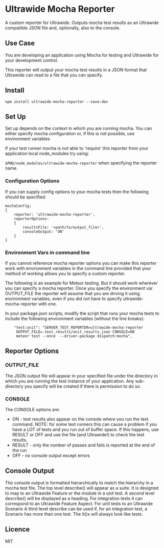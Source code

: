# Ultrawide Mocha Reporter #

A custom reporter for Ultrawide.  Outputs mocha test results as an Ultrawide compatible JSON file and, optionally, also to the console.

## Use Case ##

You are developing an application using Mocha for testing and Ultrawide for your development control.

This reporter will output your mocha test results in a JSON format that Ultrawide can read to a file that you can specify.

## Install ##

```npm install ultrawide-mocha-reporter --save-dev```


## Set Up ##

Set up depends on the context in which you are running mocha.  You can either specify mocha configuration or, if this is not possible, use environment variables

If your test runner mocha is not able to 'require' this reporter from your application local node_modules try using:

```$PWD/node_modules/ultrawide-mocha-reporter``` when specifying the reporter name.


### Configuration Options ###
If you can supply config options to your mocha tests then the following should be specified:

```
mochaConfig:
{
    reporter: 'ultrawide-mocha-reporter',
    reporterOptions:
    {
        resultsFile: '<path/to/output_file>',
        consoleOutput: 'ON'
    }
}

```



### Environment Vars in command line ###

If you cannot reference mocha reporter options you can make this reporter work with environment variables in the command line provided that your method of working allows you to specify a custom reporter.

The following is an example for Meteor testing.  But it should work wherever you can specify a mocha reporter.  Once you specify the environment var OUTPUT_FILE the reporter will assume that you are driving it using environment variables, even if you did not have to specify ultrawide-mocha-reporter with one.

In your package.json scripts, modify the script that runs your mocha tests to include the following environment variables (without the line breaks):

```
    "test:unit": "SERVER_TEST_REPORTER=ultrawide-mocha-reporter
     OUTPUT_FILE=.test_results/unit_results.json CONSOLE=ON
     meteor test --once  --driver-package dispatch:mocha",
```


## Reporter Options ##

### OUTPUT_FILE ###

The JSON output file will appear in your specified file under the directory in which you are running the test instance of your application.
Any sub-directory you specify will be created if there is permission to do so.

### CONSOLE ###

The CONSOLE options are:

 * ON - test results also appear on the console where you run the test command.  NOTE: for some test runners this can cause  a problem if you have a LOT of tests and you run out of buffer space.  If this happens, use RESULT or OFF and use the file (and Ultrawide!) to check the test results.
 * RESULT - only the number of passes and fails is reported at the end of the run
 * OFF - no console output except errors

## Console Output ##

The console output is formatted hierarchically to match the hierarchy in a mocha test file.  The top level describe() will appear as a suite.  It is designed to map to an Ultrawide Feature or the module in a unit test.
A second level describe() will be displayed as a heading.  For integration tests it can correspond to an Ultrawide Feature Aspect.  For unit tests to an Ultrawide Scenario
A third level describe can be used if, for an integration test, a Scenario has more than one test.
The it()s will always look like tests.

## Licence ##
MIT


